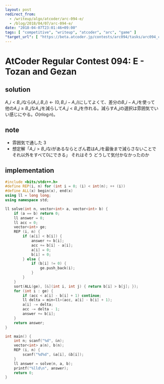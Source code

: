```yaml
---
layout: post
redirect_from:
  - /writeup/algo/atcoder/arc-094-e/
  - /blog/2018/04/07/arc-094-e/
date: "2018-04-07T23:01:46+09:00"
tags: [ "competitive", "writeup", "atcoder", "arc", "game" ]
"target_url": [ "https://beta.atcoder.jp/contests/arc094/tasks/arc094_c" ]
---
```


# AtCoder Regular Contest 094: E - Tozan and Gezan

## solution

$A\_i \lt B\_i$なら$(A\_i, B\_i) \gets (0, B\_i - A\_i)$にしてよくて、差分の$B\_i - A\_i$を使って他の$A\_j \ge B\_j$な$A\_j$を減らして$A\_j \lt B\_j$を作れる。減らす$A\_j$の選択は雰囲気でいい感じにやる。$O(n \log n)$。

## note

-   雰囲気で通した 3
-   想定解「$A\_i \gt B\_i$な$i$があるならとざん君は$A\_i$を最後まで減らさないことでそれ以外をすべて$0$にできる」 それはそう どうして気付かなかったのか

## implementation

``` c++
#include <bits/stdc++.h>
#define REP(i, n) for (int i = 0; (i) < int(n); ++ (i))
#define ALL(x) begin(x), end(x)
using ll = long long;
using namespace std;

ll solve(int n, vector<int> a, vector<int> b) {
    if (a == b) return 0;
    ll answer = 0;
    ll acc = 0;
    vector<int> ge;
    REP (i, n) {
        if (a[i] < b[i]) {
            answer += b[i];
            acc += b[i] - a[i];
            a[i] = 0;
            b[i] = 0;
        } else {
            if (b[i] != 0) {
                ge.push_back(i);
            }
        }
    }
    sort(ALL(ge), [&](int i, int j) { return b[i] > b[j]; });
    for (int i : ge) {
        if (acc < a[i] - b[i] + 1) continue;
        ll delta = min<ll>(acc, a[i] - b[i] + 1);
        a[i] -= delta;
        acc -= delta - 1;
        answer += b[i];
    }
    return answer;
}

int main() {
    int n; scanf("%d", &n);
    vector<int> a(n), b(n);
    REP (i, n) {
        scanf("%d%d", &a[i], &b[i]);
    }
    ll answer = solve(n, a, b);
    printf("%lld\n", answer);
    return 0;
}
```

